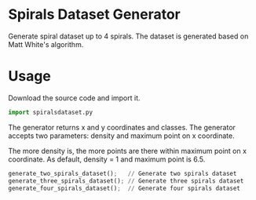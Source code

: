 # Spirals Dataset Generator
Generate spiral dataset up to 4 spirals. The dataset is generated based on Matt White's algorithm.

# Usage
Download the source code and import it.

```python
import spiralsdataset.py
```

The generator returns x and y coordinates and classes. The generator accepts two parameters: density and maximum point on x coordinate.

The more density is, the more points are there within maximum point on x coordinate. As default, density = 1 and maximum point is 6.5.

```python
generate_two_spirals_dataset();   // Generate two spirals dataset
generate_three_spirals_dataset(); // Generate three spirals dataset
generate_four_spirals_dataset();  // Generate four spirals dataset
```
